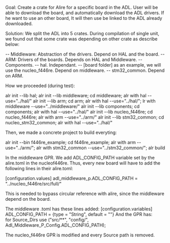 Goal: Create a crate for Alire for a specific board in the ADL. User will be able to download the board, and automatically download the ADL drivers. If he want to use an other board, It will then use be linked to the ADL already downloaded.


Solution: We split the ADL into 5 crates.
During compilation of single unit, we found out that some crate was depending on other crate
as describe below:

-- Middleware: Abstraction of the drivers. Depend on HAL and the board.
-- ARM: Drivers of the boards. Depends on HAL and Middleware.
-- Components.
-- hal. Independant.
-- [board folder] as an example, we will use the nucleo_f446re. Depend on middleware.
-- stm32_common. Depend on ARM.

How we proceeded (during test):

alr init --lib hal;
alr init --lib middleware;  cd middleware; alr with hal --use="../hal/"
alr init --lib arm; cd arm; alr with hal --use="../hal/"; lr with middleware --use="../middleware/" 
alr init --lib components; cd components; alr with hal --use="../hal/"
alr init --lib nucleo_f446re; cd nucleo_f446re; alr with arm --use="../arm/" 
alr init --lib stm32_common; cd nucleo_stm32_common; alr with hal --use="../hal/"

Then, we made a concrete project to build everyting:

alr init --bin f446re_example; cd f446re_example; alr with arm --use="../arm/"; alr with stm32_common --use="../stm32_common/"; 
alr build

In the middleware GPR. We add ADL_CONFIG_PATH variable set by the alire.toml in the nucleof446re.
Thus, every new board will have to add the following lines in their alire.toml:

[configuration.values]
adl_middleware_p.ADL_CONFIG_PATH = "../nucleo_f446re/src/full/"

This is needed to bypass circular reference with alire, since the middleware depend on the board.

The middleware .toml has these lines added:
[configuration.variables]
ADL_CONFIG_PATH = {type = "String", default = ""}
And the GPR has:  
for Source_Dirs use ("src/**", "config/", Adl_Middleware_P_Config.ADL_CONFIG_PATH);

The nucleo_f446re GPR is modified and every Source path is removed.


